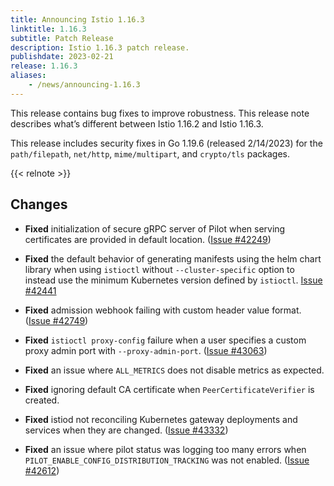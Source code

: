 ```yaml
---
title: Announcing Istio 1.16.3
linktitle: 1.16.3
subtitle: Patch Release
description: Istio 1.16.3 patch release.
publishdate: 2023-02-21
release: 1.16.3
aliases:
    - /news/announcing-1.16.3
---
```


This release contains bug fixes to improve robustness. This release note describes what’s different between Istio 1.16.2 and Istio 1.16.3.

This release includes security fixes in Go 1.19.6 (released 2/14/2023) for the `path/filepath`, `net/http`, `mime/multipart`, and `crypto/tls` packages.

{{< relnote >}}

## Changes

- **Fixed** initialization of secure gRPC server of Pilot when serving certificates are provided in default location.  ([Issue #42249](https://github.com/istio/istio/issues/42249))

- **Fixed** the default behavior of generating manifests using the helm chart library when using `istioctl` without `--cluster-specific` option to instead use the minimum Kubernetes version defined by `istioctl`.  [Issue #42441](https://github.com/istio/istio/issues/42441)
  
- **Fixed** admission webhook failing with custom header value format.
  ([Issue #42749](https://github.com/istio/istio/issues/42749))

- **Fixed** `istioctl proxy-config` failure when a user specifies a custom proxy admin port with `--proxy-admin-port`.  ([Issue #43063](https://github.com/istio/istio/issues/43063))

- **Fixed** an issue where `ALL_METRICS` does not disable metrics as expected.

- **Fixed** ignoring default CA certificate when `PeerCertificateVerifier` is created.
 
- **Fixed** istiod not reconciling Kubernetes gateway deployments and services when they are changed.
  ([Issue #43332](https://github.com/istio/istio/issues/43332))

- **Fixed** an issue where pilot status was logging too many errors when `PILOT_ENABLE_CONFIG_DISTRIBUTION_TRACKING` was not enabled.
  ([Issue #42612](https://github.com/istio/istio/issues/42612))